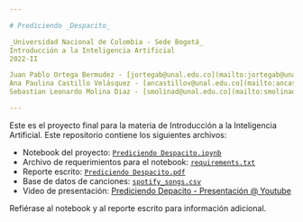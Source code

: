 ```yaml
---

# Prediciendo _Despacito_

_Universidad Nacional de Colombia - Sede Bogotá_  
Introducción a la Inteligencia Artificial  
2022-II

Juan Pablo Ortega Bermudez - [jortegab@unal.edu.co](mailto:jortegab@unal.edu.co)  
Ana Paulina Castillo Velásquez - [ancastillov@unal.edu.co](mailto:ancastillov@unal.edu.co)   
Sebastian Leonardo Molina Diaz - [smolinad@unal.edu.co](mailto:smolinad@unal.edu.co)   

---
```


Este es el proyecto final para la materia de Introducción a la Inteligencia Artificial. Este repositorio contiene los siguientes archivos:
 - Notebook del proyecto: [`Prediciendo Despacito.ipynb`](https://github.com/smolinad/ProyectoFinalIA/blob/main/Prediciendo%20Despacito.ipynb)
 - Archivo de requerimientos para el notebook: [`requirements.txt`](https://github.com/smolinad/ProyectoFinalIA/blob/main/requirements.txt)
 - Reporte escrito: [`Prediciendo Despacito.pdf`](https://www.overleaf.com/read/gdnmryvtryhb)
 - Base de datos de canciones: [`spotify_songs.csv`](https://github.com/smolinad/ProyectoFinalIA/blob/main/spotify_songs.csv)
 - Video de presentación: [Prediciendo Depacito - Presentación @ Youtube]()
 
 Refiérase al notebook y al reporte escrito para información adicional.
